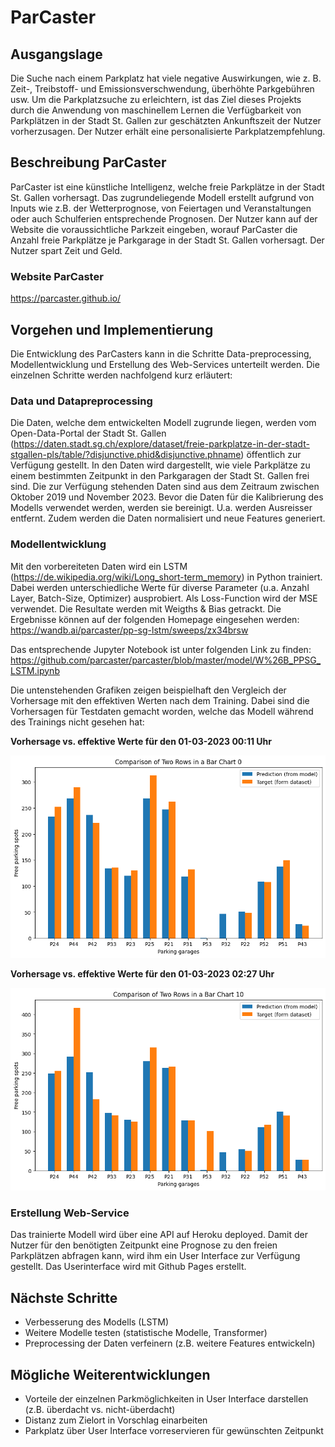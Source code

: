 # ParCaster

## Ausgangslage

Die Suche nach einem Parkplatz hat viele negative Auswirkungen, wie z. B. Zeit-, Treibstoff- und Emissionsverschwendung,
überhöhte Parkgebühren usw. Um die Parkplatzsuche zu erleichtern, ist das Ziel dieses Projekts durch die Anwendung von
maschinellem Lernen die Verfügbarkeit von Parkplätzen in der Stadt St. Gallen zur geschätzten Ankunftszeit der Nutzer
vorherzusagen. Der Nutzer erhält eine personalisierte Parkplatzempfehlung.

## Beschreibung ParCaster

ParCaster ist eine künstliche Intelligenz, welche freie Parkplätze in der Stadt St. Gallen vorhersagt. Das
zugrundeliegende Modell erstellt aufgrund von Inputs wie z.B. der Wetterprognose, von Feiertagen und Veranstaltungen
oder auch Schulferien entsprechende Prognosen.
Der Nutzer kann auf der Website die voraussichtliche Parkzeit eingeben, worauf ParCaster die Anzahl freie Parkplätze je
Parkgarage in der Stadt St. Gallen vorhersagt. Der Nutzer spart Zeit und Geld.

### Website ParCaster

https://parcaster.github.io/

## Vorgehen und Implementierung

Die Entwicklung des ParCasters kann in die Schritte Data-preprocessing, Modellentwicklung und Erstellung des
Web-Services unterteilt werden. Die einzelnen Schritte werden nachfolgend kurz erläutert:

### Data und Datapreprocessing

Die Daten, welche dem entwickelten Modell zugrunde liegen, werden vom Open-Data-Portal der Stadt St.
Gallen (https://daten.stadt.sg.ch/explore/dataset/freie-parkplatze-in-der-stadt-stgallen-pls/table/?disjunctive.phid&disjunctive.phname)
öffentlich zur Verfügung gestellt. In den Daten wird dargestellt, wie viele Parkplätze zu einem bestimmten Zeitpunkt in
den Parkgaragen der Stadt St. Gallen frei sind. Die zur Verfügung stehenden Daten sind aus dem Zeitraum zwischen Oktober
2019 und November 2023.
Bevor die Daten für die Kalibrierung des Modells verwendet werden, werden sie bereinigt. U.a. werden Ausreisser
entfernt. Zudem werden die Daten normalisiert und neue Features generiert.

### Modellentwicklung

Mit den vorbereiteten Daten wird ein LSTM (https://de.wikipedia.org/wiki/Long_short-term_memory) in Python trainiert.
Dabei werden unterschiedliche Werte für diverse Parameter (u.a. Anzahl Layer, Batch-Size, Optimizer) ausprobiert. Als
Loss-Function wird der MSE verwendet. Die Resultate werden mit Weigths & Bias getrackt. Die Ergebnisse können auf der
folgenden Homepage eingesehen werden: https://wandb.ai/parcaster/pp-sg-lstm/sweeps/zx34brsw

Das entsprechende Jupyter Notebook ist unter folgenden Link zu
finden: https://github.com/parcaster/parcaster/blob/master/model/W%26B_PPSG_LSTM.ipynb

Die untenstehenden Grafiken zeigen beispielhaft den Vergleich der Vorhersage mit den effektiven Werten nach dem
Training. Dabei sind die Vorhersagen für Testdaten gemacht worden, welche das Modell während des Trainings nicht
gesehen hat:

**Vorhersage vs. effektive Werte für den 01-03-2023 00:11 Uhr**

![Prediction 1](/docs/images/prediction-run-2cg5mebb-2023-03-01_0011.png "Prediction 01-03-2023 00:11")

**Vorhersage vs. effektive Werte für den 01-03-2023 02:27 Uhr**

![Prediction 2](/docs/images/prediction-run-2cg5mebb-2023-03-01_0227.png "Prediction 01-03-2023 02:27")

### Erstellung Web-Service

Das trainierte Modell wird über eine API auf Heroku deployed. Damit der Nutzer für den benötigten Zeitpunkt eine
Prognose zu den freien Parkplätzen abfragen kann, wird ihm ein User Interface zur Verfügung gestellt. Das Userinterface
wird mit Github Pages erstellt.

## Nächste Schritte

- Verbesserung des Modells (LSTM)
- Weitere Modelle testen (statistische Modelle, Transformer)
- Preprocessing der Daten verfeinern (z.B. weitere Features entwickeln)

## Mögliche Weiterentwicklungen

- Vorteile der einzelnen Parkmöglichkeiten in User Interface darstellen (z.B. überdacht vs. nicht-überdacht)
- Distanz zum Zielort in Vorschlag einarbeiten
- Parkplatz über User Interface vorreservieren für gewünschten Zeitpunkt


